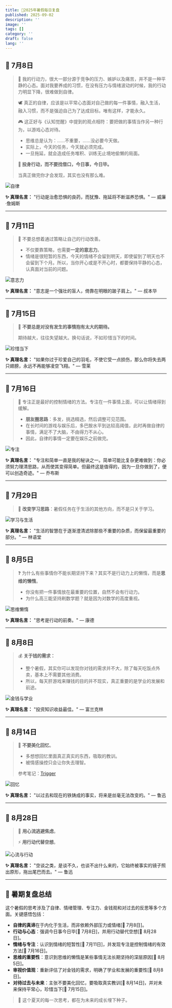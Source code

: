 ```yaml
---
title: 🌟2025年暑假每日复盘
published: 2025-09-02
description: ''
image: ''
tags: []
category: ''
draft: false 
lang: ''
---
```



## 📅 7月8日

> 💭 我的行动力，很大一部分源于竞争的压力、嫉妒以及痛苦，并不是一种平静的心态。面对我要养成的习惯，在没有压力与情绪波动的时候，我的行动力明显下降，很难做到自律。
>
> 🕊️ 真正的自律，应该是以平常心态面对自己做的每一件事情，融入生活，融入习惯，而不是强迫自己为了达成目标。唯有这样，才能永久。
>
> 🎮 这正好与《认知觉醒》中提到的观点相符：要把做的事情当作另一种行为，以游戏心态对待。
>
> - 思维总是认为：……不重要，……没必要今天做。
> - 实际上，今天的任务，今天就必须完成。
> - 一旦拖延，就会造成任务堆积、训练无止境地偷懒的局面。
>
> **🚀 投身行动，而不要找借口，今日事，今日毕。**
>
> 当真正做完你才会发现，其实也没有那么难。

![自律](https://example.com/images/self-discipline.jpg) <!-- 替换为实际图片链接 -->

**✨ 真理名言：** "行动是治愈恐惧的良药，而犹豫、拖延将不断滋养恐惧。" — 威廉·詹姆斯

---

## 📅 7月11日

> 🤔 不要总想着通过策略让自己的行动改善。
>
> - 不仅要靠策略，也需要**一定的意志力**。
> - 情绪是很短暂的东西，今天的情绪不会留到明天，即使留到了明天也不会留到下个月。所以，当你开心或是不开心时，都要保持平静的心态，认真面对当前的问题。

![意志力](https://example.com/images/willpower.jpg) <!-- 替换为实际图片链接 -->

**✨ 真理名言：** "意志是一个强壮的盲人，倚靠在明眼的跛子肩上。" — 叔本华

---

## 📅 7月15日

> 🌈 **不要总是对没有发生的事情抱有太大的期待。**
>
> 期待越大，往往失望越大。换句话说，不如珍惜当下的时间。

![珍惜当下](https://example.com/images/cherish-present.jpg) <!-- 替换为实际图片链接 -->

**✨ 真理名言：** "如果你过于珍爱自己的羽毛，不使它受一点损伤，那么你将失去两只翅膀，永远不再能够凌空飞翔。" — 雪莱

---

## 📅 7月16日

> 🧠 专注正是最好的控制情绪的方法。专注在一件事情上面，可以让情绪得到缓解。
>
> - **朋友圈思路**：多发，挑选精选，然后调整可见范围。
> - 在长时间的游戏与娱乐后，多巴胺水平到达较高阈值，此时再做自律的事情，满足不了大脑，不由得力不从心。
> - 因此，自律的事情一定要在娱乐之前做完。

![专注](https://example.com/images/focus.jpg) <!-- 替换为实际图片链接 -->

**✨ 真理名言：** "专注和简单一直是我的秘诀之一。简单可能比复杂更难做到：你必须努力理清思路，从而使其变得简单。但最终这是值得的，因为一旦你做到了，便可以创造奇迹。" — 乔布斯

---

## 📅 7月29日

> 🔄 **改变学习思路**：暑假任务在于生活的其他方向，而不是只关于学习。

![学习与生活](https://example.com/images/learning-life.jpg) <!-- 替换为实际图片链接 -->

**✨ 真理名言：** "生活的智慧在于逐渐澄清滤除那些不重要的杂质，而保留最重要的部分。" — 林语堂

---

## 📅 8月5日

> ❓ 为什么有些事情你不能长期坚持下来？其实不是行动力上的懒惰，而是**思维的懒惰**。
>
> - 你没有把一件事情放在最重要的位置，自然不会有行动力。
> - 为什么高三能坚持刷数学题？就是因为对数学的高度重视。

![思维懒惰](https://example.com/images/mental-laziness.jpg) <!-- 替换为实际图片链接 -->

**✨ 真理名言：** "思考是行动的前奏。" — 康德

---

## 📅 8月8日

> 💰 **关于钱的需求：**
>
> - 整个暑假，其实你可以发现你对钱的需求并不大，除了每天吃饭点外卖，基本上不需要其他消费。
> - 所以，每天肝游戏来赚钱的目的并不现实，真正重要的是学业的发展和前途。

![金钱与学业](https://example.com/images/money-education.jpg) <!-- 替换为实际图片链接 -->

**✨ 真理名言：** "投资知识收益最佳。" — 富兰克林

---

## 📅 8月14日

> 🧹 **不要美化回忆**。
>
> - 多想想回忆里面真正真实的东西，吸取的教训。
> - 被情感操控只会让你失去理智。
>
> 参考笔记：[Trigger](https://www.notion.so/Trigger-253c1bfb223c80f0aa50ec3f65b6572f?pvs=21)

![回忆](https://example.com/images/memory.jpg) <!-- 替换为实际图片链接 -->

**✨ 真理名言：** "以过去和现在的铁铸成的事实，将来是丝毫无法改变的。" — 鲁迅

---

## 📅 8月28日

> 🌊 **用心流逃避焦虑**。
>
> ⚡ **用行动代替空想**。

![心流与行动](https://example.com/images/flow-action.jpg) <!-- 替换为实际图片链接 -->

**✨ 真理名言：** "空谈之类，是谈不久，也谈不出什么来的，它始终被事实的镜子照出原形，拖出尾巴而去。" — 鲁迅

---

## 💎 暑期复盘总结

这个暑假的思考涉及了自律、情绪管理、专注力、金钱观和对过去的反思等多个方面。关键感悟包括：

*   **自律的真谛**在于内化于生活，而非依赖外部压力或情绪[📅 7月8日]。
*   **行动与心态**：强调今日事今日毕[📅 7月8日]，并用行动替代空想[📅 8月28日]。
*   **情绪与专注**：认识到情绪的短暂性[📅 7月11日]，并发现专注是控制情绪的有效方法[📅 7月16日]。
*   **思维的重要性**：意识到思维的懒惰是某些事情无法长期坚持的深层原因[📅 8月5日]。
*   **审视价值观**：重新评估了对金钱的需求，明确了学业和发展的重要性[📅 8月8日]。
*   **对待过去与未来**：主张不要美化回忆，要吸取真实教训[📅 8月14日]，并对未来保持平常心，珍惜当下[📅 7月15日]。

> 🌱 这个夏天的每一次思考，都在为未来的成长埋下种子。
